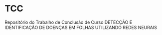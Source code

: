 # TCC
Repositório do Trabalho de Conclusão de Curso DETECÇÃO E IDENTIFICAÇÃO DE DOENÇAS EM FOLHAS UTILIZANDO REDES NEURAIS
